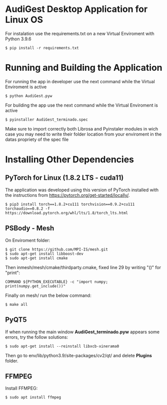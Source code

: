 AudiGest Desktop Application for Linux OS
=========================================
For instalation use the requirements.txt on a new Virtual Enviroment with Python 3.9.6
```
$ pip install -r requirements.txt
```

Running and Building the Application
=============================
For running the app in developer use the next command while the Virtual Enviroment is active
```
$ python AudiGest.pyw
```

For building the app use the next command while the Virtual Enviroment is active
```
$ pyinstaller AudiGest_terminado.spec 
```
Make sure to import correctly both Librosa and Pyinstaler modules in wich case you may need to write their folder location from your enviroment in the datas propriety of the spec file

Installing Other Dependencies
=============================

PyTorch for Linux (1.8.2 LTS - cuda11)
-------------------------------------
The application was developed using this version of PyTorch installed with the instructions from https://pytorch.org/get-started/locally/.

```
$ pip3 install torch==1.8.2+cu111 torchvision==0.9.2+cu111 torchaudio==0.8.2 -f https://download.pytorch.org/whl/lts/1.8/torch_lts.html
```


PSBody - Mesh
-------------------------------------
On Enviroment folder:
```
$ git clone https://github.com/MPI-IS/mesh.git
$ sudo apt-get install libboost-dev
$ sudo apt-get install cmake
```

Then inmesh/mesh/cmake/thirdparty.cmake, fixed line 29 by writing "()" for "print":
```
COMMAND ${PYTHON_EXECUTABLE} -c "import numpy; print(numpy.get_include())"
```

Finally on mesh/ run the below command:
```
$ make all
```

PyQT5
-------------------------------------
If when running the main window **AudiGest_terminado.pyw** appears some errors, try the follow solutions:

```
$ sudo apt-get install --reinstall libxcb-xinerama0
```

Then go to env/lib/python3.9/site-packages/cv2/qt/ and delete **Plugins** folder.


FFMPEG
-------------------------------------
Install FFMPEG:
```
$ sudo apt install ffmpeg
```